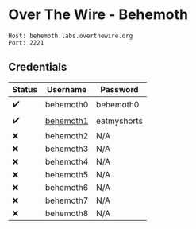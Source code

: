 # Over The Wire - Behemoth

```
Host: behemoth.labs.overthewire.org
Port: 2221
```

## Credentials

| Status | Username | Password |
|--------|----------|----------|
| ✔️ | behemoth0 | behemoth0 |
| ✔️ | [behemoth1](behemoth1.md) | eatmyshorts |
| ❌ | behemoth2 | N/A |
| ❌ | behemoth3 | N/A |
| ❌ | behemoth4 | N/A |
| ❌ | behemoth5 | N/A |
| ❌ | behemoth6 | N/A |
| ❌ | behemoth7 | N/A |
| ❌ | behemoth8 | N/A |
